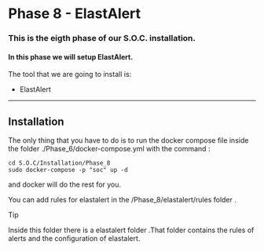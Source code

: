 
# Phase 8 - ElastAlert


### This is the eigth phase of our S.O.C. installation.

#### In this phase we will setup ElastAlert.

The tool that we are going to install is: 

- ElastAlert

<hr>

## Installation
The only thing that you have to do is to run the docker compose file inside the folder ./Phase_6/docker-compose.yml with the command :

    cd S.O.C/Installation/Phase_8
    sudo docker-compose -p "soc" up -d




and docker will do the rest for you.



You can add rules for elastalert in the /Phase_8/elastalert/rules folder .


> [!TIP]
>
> Inside this folder there is a elastalert folder .That folder contains the rules of alerts and the configuration of elastalert.

